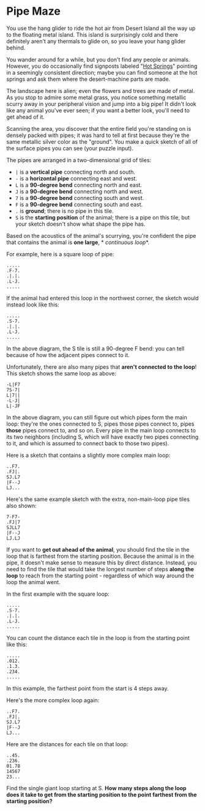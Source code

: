 # Pipe Maze

You use the hang glider to ride the hot air from Desert Island all the way up to the floating metal island. This island
is surprisingly cold and there definitely aren't any thermals to glide on, so you leave your hang glider behind.

You wander around for a while, but you don't find any people or animals. However, you do occasionally find signposts
labeled "[Hot Springs](https://en.wikipedia.org/wiki/Hot_spring)" pointing in a seemingly consistent direction; maybe
you can find someone at the hot springs and ask them where the desert-machine parts are made.

The landscape here is alien; even the flowers and trees are made of metal. As you stop to admire some metal grass, you
notice something metallic scurry away in your peripheral vision and jump into a big pipe! It didn't look like any animal
you've ever seen; if you want a better look, you'll need to get ahead of it.

Scanning the area, you discover that the entire field you're standing on is densely packed with pipes; it was hard to
tell at first because they're the same metallic silver color as the "ground". You make a quick sketch of all of the
surface pipes you can see (your puzzle input).

The pipes are arranged in a two-dimensional grid of tiles:

- `|` is a **vertical pipe** connecting north and south.
- `-` is a **horizontal pipe** connecting east and west.
- `L` is a **90-degree bend** connecting north and east.
- `J` is a **90-degree bend** connecting north and west.
- `7` is a **90-degree bend** connecting south and west.
- `F` is a **90-degree bend** connecting south and east.
- `.` is **ground**; there is no pipe in this tile.
- `S` is the **starting position** of the animal; there is a pipe on this tile, but your sketch doesn't show what shape
  the pipe has.

Based on the acoustics of the animal's scurrying, you're confident the pipe that contains the animal is **one large**, *
*continuous loop**.

For example, here is a square loop of pipe:

```
.....
.F-7.
.|.|.
.L-J.
.....
```

If the animal had entered this loop in the northwest corner, the sketch would instead look like this:

```
.....
.S-7.
.|.|.
.L-J.
.....
```

In the above diagram, the S tile is still a 90-degree F bend: you can tell because of how the adjacent pipes connect to
it.

Unfortunately, there are also many pipes that **aren't connected to the loop**! This sketch shows the same loop as
above:

```
-L|F7
7S-7|
L|7||
-L-J|
L|-JF
```

In the above diagram, you can still figure out which pipes form the main loop: they're the ones connected to S, pipes
those pipes connect to, pipes **those** pipes connect to, and so on. Every pipe in the main loop connects to its two
neighbors (including S, which will have exactly two pipes connecting to it, and which is assumed to connect back to
those two pipes).

Here is a sketch that contains a slightly more complex main loop:

```
..F7.
.FJ|.
SJ.L7
|F--J
LJ...
```

Here's the same example sketch with the extra, non-main-loop pipe tiles also shown:

```
7-F7-
.FJ|7
SJLL7
|F--J
LJ.LJ
```

If you want to **get out ahead of the animal**, you should find the tile in the loop that is farthest from the starting
position. Because the animal is in the pipe, it doesn't make sense to measure this by direct distance. Instead, you need
to find the tile that would take the longest number of steps **along the loop** to reach from the starting point -
regardless of which way around the loop the animal went.

In the first example with the square loop:

```
.....
.S-7.
.|.|.
.L-J.
.....
```

You can count the distance each tile in the loop is from the starting point like this:

```
.....
.012.
.1.3.
.234.
.....
```

In this example, the farthest point from the start is 4 steps away.

Here's the more complex loop again:

```
..F7.
.FJ|.
SJ.L7
|F--J
LJ...
```

Here are the distances for each tile on that loop:

```
..45.
.236.
01.78
14567
23...
```

Find the single giant loop starting at S. **How many steps along the loop does it take to get from the starting position
to the point farthest from the starting position?**
